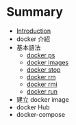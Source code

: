 # Summary

* [Introduction](README.md)
* docker 介紹
* 基本語法
   * [docker ps](basic/docker-ps.md)
   * [docker images](docker_images.md)
   * [docker stop](docker_stop.md)
   * [docker rm](docker_rm.md)
   * [docker rmi](docker_rmi.md)
   * [docker run](docker_run.md)
* 建立 docker image
* docker Hub
* docker-compose

